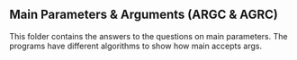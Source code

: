 ## Main Parameters & Arguments (ARGC & AGRC)

This folder contains the answers to the questions on main parameters. The programs have different algorithms to show how main accepts args.
